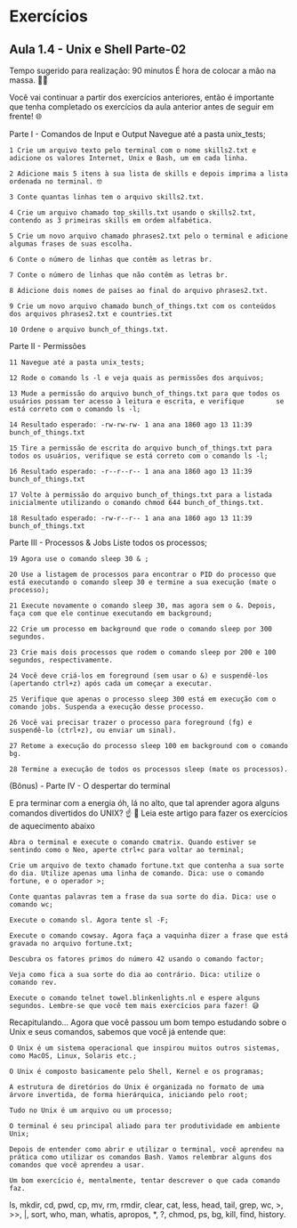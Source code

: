 # Exercícios

## Aula 1.4 - Unix e Shell Parte-02
Tempo sugerido para realização: 90 minutos
É hora de colocar a mão na massa. 💪🏼

Você vai continuar a partir dos exercícios anteriores, então é importante que tenha completado os exercícios da aula anterior antes de seguir em frente! 🌐

Parte I - Comandos de Input e Output
Navegue até a pasta unix_tests;

	1 Crie um arquivo texto pelo terminal com o nome skills2.txt e adicione os valores Internet, Unix e Bash, um em cada linha.

	2 Adicione mais 5 itens à sua lista de skills e depois imprima a lista ordenada no terminal. 🤓

	3 Conte quantas linhas tem o arquivo skills2.txt.

	4 Crie um arquivo chamado top_skills.txt usando o skills2.txt, contendo as 3 primeiras skills em ordem alfabética.

	5 Crie um novo arquivo chamado phrases2.txt pelo o terminal e adicione algumas frases de suas escolha.

	6 Conte o número de linhas que contêm as letras br.

	7 Conte o número de linhas que não contêm as letras br.

	8 Adicione dois nomes de países ao final do arquivo phrases2.txt.

	9 Crie um novo arquivo chamado bunch_of_things.txt com os conteúdos dos arquivos phrases2.txt e countries.txt

	10 Ordene o arquivo bunch_of_things.txt.


Parte II - Permissões
	
	11 Navegue até a pasta unix_tests;

	12 Rode o comando ls -l e veja quais as permissões dos arquivos;

	13 Mude a permissão do arquivo bunch_of_things.txt para que todos os usuários possam ter acesso à leitura e escrita, e verifique 		se está correto com o comando ls -l;

	14 Resultado esperado: -rw-rw-rw- 1 ana ana 1860 ago 13 11:39 bunch_of_things.txt

	15 Tire a permissão de escrita do arquivo bunch_of_things.txt para todos os usuários, verifique se está correto com o comando ls -l;

	16 Resultado esperado: -r--r--r-- 1 ana ana 1860 ago 13 11:39 bunch_of_things.txt

	17 Volte à permissão do arquivo bunch_of_things.txt para a listada inicialmente utilizando o comando chmod 644 bunch_of_things.txt.

	18 Resultado esperado: -rw-r--r-- 1 ana ana 1860 ago 13 11:39 bunch_of_things.txt


Parte III - Processos & Jobs
Liste todos os processos;

	19 Agora use o comando sleep 30 & ;

	20 Use a listagem de processos para encontrar o PID do processo que está executando o comando sleep 30 e termine a sua execução (mate o processo);

	21 Execute novamente o comando sleep 30, mas agora sem o &. Depois, faça com que ele continue executando em background;

	22 Crie um processo em background que rode o comando sleep por 300 segundos.

	23 Crie mais dois processos que rodem o comando sleep por 200 e 100 segundos, respectivamente.

	24 Você deve criá-los em foreground (sem usar o &) e suspendê-los (apertando ctrl+z) após cada um começar a executar.

	25 Verifique que apenas o processo sleep 300 está em execução com o comando jobs. Suspenda a execução desse processo.

	26 Você vai precisar trazer o processo para foreground (fg) e suspendê-lo (ctrl+z), ou enviar um sinal).

	27 Retome a execução do processo sleep 100 em background com o comando bg.

	28 Termine a execução de todos os processos sleep (mate os processos).


(Bônus) - Parte IV - O despertar do terminal

E pra terminar com a energia óh, lá no alto, que tal aprender agora alguns comandos divertidos do UNIX? ☝ 🎊
Leia este artigo para fazer os exercícios de aquecimento abaixo

	Abra o terminal e execute o comando cmatrix. Quando estiver se sentindo como o Neo, aperte ctrl+c para voltar ao terminal;

	Crie um arquivo de texto chamado fortune.txt que contenha a sua sorte do dia. Utilize apenas uma linha de comando. Dica: use o comando fortune, e o operador >;

	Conte quantas palavras tem a frase da sua sorte do dia. Dica: use o comando wc;

	Execute o comando sl. Agora tente sl -F;

	Execute o comando cowsay. Agora faça a vaquinha dizer a frase que está gravada no arquivo fortune.txt;

	Descubra os fatores primos do número 42 usando o comando factor;

	Veja como fica a sua sorte do dia ao contrário. Dica: utilize o comando rev.

	Execute o comando telnet towel.blinkenlights.nl e espere alguns segundos. Lembre-se que você tem mais exercícios para fazer! 😅


Recapitulando...
Agora que você passou um bom tempo estudando sobre o Unix e seus comandos, sabemos que você já entende que:

	O Unix é um sistema operacional que inspirou muitos outros sistemas, como MacOS, Linux, Solaris etc.;

	O Unix é composto basicamente pelo Shell, Kernel e os programas;

	A estrutura de diretórios do Unix é organizada no formato de uma árvore invertida, de forma hierárquica, iniciando pelo root;

	Tudo no Unix é um arquivo ou um processo;

	O terminal é seu principal aliado para ter produtividade em ambiente Unix;

	Depois de entender como abrir e utilizar o terminal, você aprendeu na prática como utilizar os comandos Bash. Vamos relembrar alguns dos comandos que você aprendeu a usar.

	Um bom exercício é, mentalmente, tentar descrever o que cada comando faz.

ls, mkdir, cd, pwd, cp, mv, rm, rmdir, clear, cat, less, head, tail, grep, wc, >, >>, |, sort, who, man, whatis, apropos, *, ?, chmod, ps, bg, kill, find, history.
